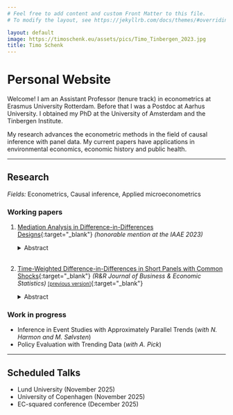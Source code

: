 ```yaml
---
# Feel free to add content and custom Front Matter to this file.
# To modify the layout, see https://jekyllrb.com/docs/themes/#overriding-theme-defaults

layout: default
image: https://timoschenk.eu/assets/pics/Timo_Tinbergen_2023.jpg
title: Timo Schenk
---
```


# Personal Website

Welcome! I am an Assistant Professor (tenure track) in econometrics at Erasmus University Rotterdam. Before that I was a Postdoc at Aarhus University. I obtained my PhD at the University of Amsterdam and the Tinbergen Institute.

My research advances the econometric methods in the field of causal inference with panel data.
My current papers have applications in environmental economics, economic history and public health.

---

## Research

*Fields:* Econometrics, Causal inference, Applied microeconometrics

### Working papers

1. [Mediation Analysis in Difference-in-Differences Designs](https://drive.google.com/file/d/130-EkbrX10qEfPcEJa-mZc1i5pk4P94o/view?usp=drive_link){:target="_blank"}  *(honorable mention at the IAAE 2023)*
    <details>
	    <summary>Abstract  </summary>  
        <small>
        This paper develops strategies to understand the mechanisms behind treatment effects in difference-in-differences (DiD) designs. 
        Building on concepts from mediation analysis, I present identification strategies for the part of the average treatment effect that is caused by the treatment affecting a mediating variable. 
        The sequential DiD approach requires additional parallel trend assumptions, a restriction on the mediator effect heterogeneity, and monotonicity of the treatment effect on the mediator. 
        To avoid some of these restrictions, I present a two-sample approach, which includes results from other studies. 
        I propose robust inference procedures on the proportion of the total effect a particular channel can explain. 
        I revisit two empirical studies to show how researchers can use these approaches in practice.  
        </small>
    </details><br>

2. [Time-Weighted Difference-in-Differences in Short Panels with Common Shocks](./assets/docs/twdid-v2-sep25.pdf){:target="_blank"} *(R&R Journal of Business & Economic Statistics)* 
    [<small>[previous version]</small>](https://papers.tinbergen.nl/23004.pdf){:target="_blank"}
    <details>
	    <summary>Abstract</summary>  
       <small>
            This paper introduces a time-weighted difference-in-differences (TWDID) estimator for settings with few pre-treatment periods. Unlike conventional estimators, which use ﬁxed pre-treatment weights, TWDID assigns variance-minimizing weights determined by the within-group covariance matrix of outcomes. The proposed estimator is efficient in the considered class when parallel trends hold across all periods. I introduce violations of parallel trends through common factors that have heterogeneous e!ects on the outcome. I show that the weights reduce the inﬂuence of the confounding factors, yielding a smaller bias than conventional DiD estimators under mild assumptions on the factors. Revisiting the impact of a cap-and-trade program on NOx emissions, TWDID yields smaller and more precise estimates than conventional approaches. 
       </small>
    </details>

### Work in progress

- Inference in Event Studies with Approximately Parallel Trends (*with N. Harmon and M. Sølvsten*)
- Policy Evaluation with Trending Data (*with A. Pick*)
  
---

## Scheduled Talks

-  Lund University (November 2025)
-  University of Copenhagen (November 2025)
-  EC-squared conference (December 2025)
